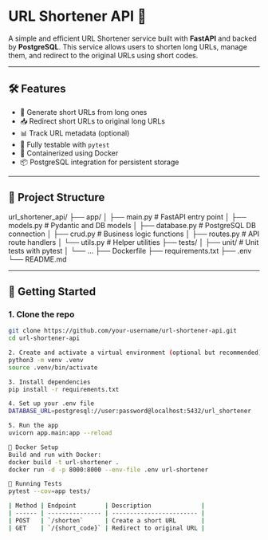 # URL Shortener API 🚀

A simple and efficient URL Shortener service built with **FastAPI** and backed by **PostgreSQL**. This service allows users to shorten long URLs, manage them, and redirect to the original URLs using short codes.

---

## 🛠 Features

- 🔗 Generate short URLs from long ones
- 📥 Redirect short URLs to original long URLs
- 📊 Track URL metadata (optional)
- 🧪 Fully testable with `pytest`
- 🐳 Containerized using Docker
- 📦 PostgreSQL integration for persistent storage

---

## 📁 Project Structure

url_shortener_api/
├── app/
│ ├── main.py # FastAPI entry point
│ ├── models.py # Pydantic and DB models
│ ├── database.py # PostgreSQL DB connection
│ ├── crud.py # Business logic functions
│ ├── routes.py # API route handlers
│ └── utils.py # Helper utilities
├── tests/
│ ├── unit/ # Unit tests with pytest
│ └── ...
├── Dockerfile
├── requirements.txt
├── .env
└── README.md


---

## 🚀 Getting Started

### 1. Clone the repo

```bash
git clone https://github.com/your-username/url-shortener-api.git
cd url-shortener-api

2. Create and activate a virtual environment (optional but recommended)
python3 -m venv .venv
source .venv/bin/activate

3. Install dependencies
pip install -r requirements.txt

4. Set up your .env file
DATABASE_URL=postgresql://user:password@localhost:5432/url_shortener

5. Run the app
uvicorn app.main:app --reload

🐳 Docker Setup
Build and run with Docker:
docker build -t url-shortener .
docker run -d -p 8000:8000 --env-file .env url-shortener

🧪 Running Tests
pytest --cov=app tests/

| Method | Endpoint        | Description              |
| ------ | --------------- | ------------------------ |
| POST   | `/shorten`      | Create a short URL       |
| GET    | `/{short_code}` | Redirect to original URL |




